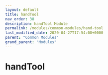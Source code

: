 ```yaml
---
layout: default
title: handTool 
nav_order: 38
description: handTool Module
permalink: /modules/common-modules/hand-tool
last_modified_date: 2020-04-27T17:54:08+0000
parent: "Common Modules"
grand_parent: "Modules"
---
```


# handTool